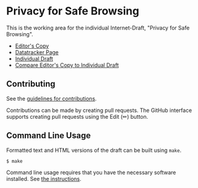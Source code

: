 # Privacy for Safe Browsing

This is the working area for the individual Internet-Draft, "Privacy for Safe Browsing".

* [Editor's Copy](https://ekr.github.io/draft-rescorla-safe-browsing-privacy/#go.draft-rescorla-safe-browsing-privacy.html)
* [Datatracker Page](https://datatracker.ietf.org/doc/draft-rescorla-safe-browsing-privacy)
* [Individual Draft](https://datatracker.ietf.org/doc/html/draft-rescorla-safe-browsing-privacy)
* [Compare Editor's Copy to Individual Draft](https://ekr.github.io/draft-rescorla-safe-browsing-privacy/#go.draft-rescorla-safe-browsing-privacy.diff)


## Contributing

See the
[guidelines for contributions](https://github.com/ekr/draft-rescorla-safe-browsing-privacy/blob/main/CONTRIBUTING.md).

Contributions can be made by creating pull requests.
The GitHub interface supports creating pull requests using the Edit (✏) button.


## Command Line Usage

Formatted text and HTML versions of the draft can be built using `make`.

```sh
$ make
```

Command line usage requires that you have the necessary software installed.  See
[the instructions](https://github.com/martinthomson/i-d-template/blob/main/doc/SETUP.md).

